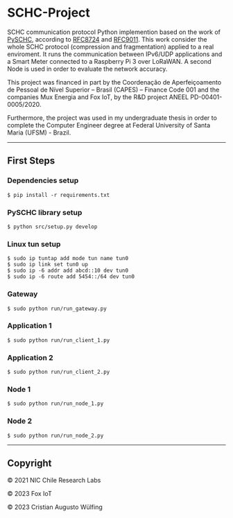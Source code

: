 # SCHC-Project

SCHC communication protocol Python implemention based on the work of [PySCHC](https://github.com/niclabs/PySCHC), according to [RFC8724](https://datatracker.ietf.org/doc/html/rfc8724) and [RFC9011](https://datatracker.ietf.org/doc/html/rfc9011). This work consider the whole SCHC protocol (compression and fragmentation) applied to a real enviroment. It runs the communication between IPv6/UDP applications and a Smart Meter connected to a Raspberry Pi 3 over LoRaWAN. A second Node is used in order to evaluate the network accuracy.

This project was financed in part by the Coordenação de Aperfeiçoamento de Pessoal de Nível Superior – Brasil (CAPES) – Finance Code 001 and the companies Mux Energia and Fox IoT, by the R&D project ANEEL PD-00401-0005/2020.

Furthermore, the project was used in my undergraduate thesis in order to complete the Computer Engineer degree at Federal University of Santa Maria (UFSM) - Brazil.

---

## First Steps

### Dependencies setup

    $ pip install -r requirements.txt

### PySCHC library setup

    $ python src/setup.py develop 

### Linux tun setup

    $ sudo ip tuntap add mode tun name tun0
    $ sudo ip link set tun0 up
    $ sudo ip -6 addr add abcd::10 dev tun0
    $ sudo ip -6 route add 5454::/64 dev tun0

### Gateway

    $ sudo python run/run_gateway.py

### Application 1

    $ sudo python run/run_client_1.py

### Application 2

    $ sudo python run/run_client_2.py

### Node 1

    $ sudo python run/run_node_1.py

### Node 2

    $ sudo python run/run_node_2.py

---

## Copyright

&copy; 2021 NIC Chile Research Labs

&copy; 2023 Fox IoT

&copy; 2023 Cristian Augusto Wülfing